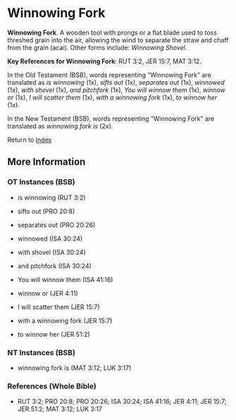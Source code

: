 # Winnowing Fork
**Winnowing Fork**. 
A wooden tool with prongs or a flat blade used to toss threshed grain into the air, allowing the wind to separate the straw and chaff from the grain (acai). 
Other forms include: 
*Winnowing Shovel*. 


**Key References for Winnowing Fork**: 
RUT 3:2, JER 15:7, MAT 3:12. 


In the Old Testament (BSB), words representing “Winnowing Fork” are translated as 
*is winnowing* (1x), *sifts out* (1x), *separates out* (1x), *winnowed* (1x), *with shovel* (1x), *and pitchfork* (1x), *You will winnow them* (1x), *winnow or* (1x), *I will scatter them* (1x), *with a winnowing fork* (1x), *to winnow her* (1x). 


In the New Testament (BSB), words representing “Winnowing Fork” are translated as 
*winnowing fork is* (2x). 


Return to [Index](00-Index.md)

## More Information

### OT Instances (BSB)

* is winnowing (RUT 3:2)

* sifts out (PRO 20:8)

* separates out (PRO 20:26)

* winnowed (ISA 30:24)

* with shovel (ISA 30:24)

* and pitchfork (ISA 30:24)

* You will winnow them (ISA 41:16)

* winnow or (JER 4:11)

* I will scatter them (JER 15:7)

* with a winnowing fork (JER 15:7)

* to winnow her (JER 51:2)



### NT Instances (BSB)

* winnowing fork is (MAT 3:12; LUK 3:17)



### References (Whole Bible)

* RUT 3:2; PRO 20:8; PRO 20:26; ISA 30:24; ISA 41:16; JER 4:11; JER 15:7; JER 51:2; MAT 3:12; LUK 3:17



